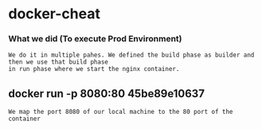 # docker-cheat

### What we did (To execute Prod Environment)
```
We do it in multiple pahes. We defined the build phase as builder and then we use that build phase
in run phase where we start the nginx container.
```

## docker run -p 8080:80 45be89e10637
```
We map the port 8080 of our local machine to the 80 port of the container 
```
